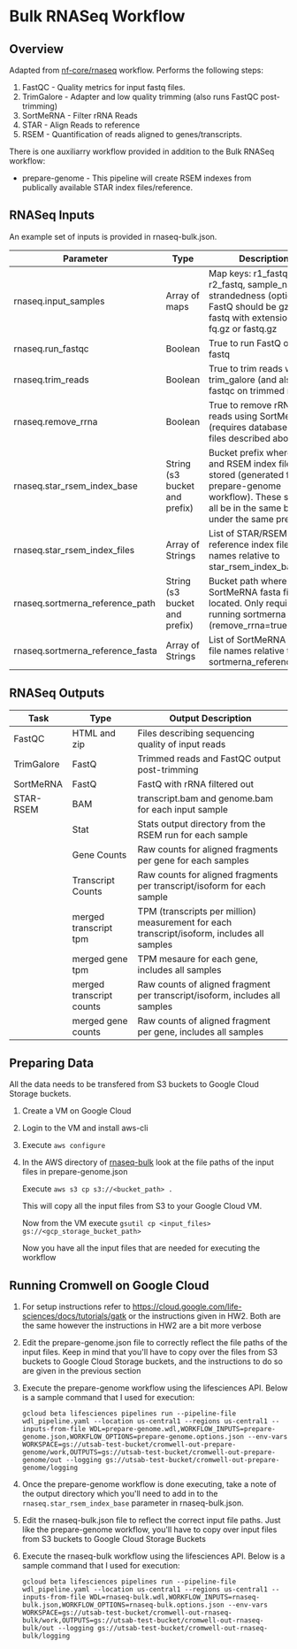 # Bulk RNASeq Workflow

## Overview
Adapted from [nf-core/rnaseq](https://github.com/nf-core/rnaseq) workflow. Performs the following steps:
1. FastQC - Quality metrics for input fastq files.
2. TrimGalore - Adapter and low quality trimming (also runs FastQC post-trimming)
3. SortMeRNA - Filter rRNA Reads
4. STAR - Align Reads to reference
5. RSEM - Quantification of reads aligned to genes/transcripts.


There is one auxiliarry workflow provided in addition to the Bulk RNASeq workflow:
* prepare-genome - This pipeline will create RSEM indexes from publically available STAR index files/reference.

## RNASeq Inputs
An example set of inputs is provided in rnaseq-bulk.json. 

| Parameter | Type | Description |
| --- | --- | --- |
| rnaseq.input_samples | Array of maps | Map keys: r1_fastq, r2_fastq, sample_name, strandedness (optional). FastQ should be gzipped fastq with extensions of fq.gz or fastq.gz |
| rnaseq.run_fastqc | Boolean | True to run FastQ on input fastq |
| rnaseq.trim_reads | Boolean | True to trim reads with trim_galore (and also fastqc on trimmed reads) |
| rnaseq.remove_rrna | Boolean | True to remove rRNA reads using SortMeRNA (requires database fasta files described above) |
| rnaseq.star_rsem_index_base | String (s3 bucket and prefix) | Bucket prefix where STAR and RSEM index files are stored (generated from prepare-genome workflow). These should all be in the same bucket, under the same prefix. |
| rnaseq.star_rsem_index_files | Array of Strings | List of STAR/RSEM reference index file names relative to star_rsem_index_base |
| rnaseq.sortmerna_reference_path | String (s3 bucket and prefix) | Bucket path where SortMeRNA fasta files are located. Only required if running sortmerna (remove_rrna=true) |
| rnaseq.sortmerna_reference_fasta | Array of Strings | List of SortMeRNA fasta file names relative to sortmerna_reference_path |

## RNASeq Outputs
| Task | Type | Output Description |
| --- | --- | --- |
| FastQC | HTML and zip | Files describing sequencing quality of input reads |
| TrimGalore | FastQ | Trimmed reads and FastQC output post-trimming |
| SortMeRNA | FastQ | FastQ with rRNA filtered out |
| STAR-RSEM | BAM | transcript.bam and genome.bam for each input sample|
| | Stat | Stats output directory from the RSEM run for each sample |
| | Gene Counts | Raw counts for aligned fragments per gene for each samples |
| | Transcript Counts | Raw counts for aligned fragments per transcript/isoform for each sample |
| | merged transcript tpm | TPM (transcripts per million) measurement for each transcript/isoform, includes all samples |
| | merged gene tpm | TPM mesaure for each gene, includes all samples |
| | merged transcript counts | Raw counts of aligned fragment per transcript/isoform, includes all samples |
| | merged gene counts | Raw counts of aligned fragment per gene, includes all samples |

## Preparing Data
All the data needs to be transfered from S3 buckets to Google Cloud Storage buckets. 
1. Create a VM on Google Cloud
2. Login to the VM and install aws-cli
3. Execute ```aws configure```
4. In the AWS directory of [rnaseq-bulk](https://github.com/StanfordBioinformatics/StanfordDeepMedicine/tree/main/Transcriptomics/rnaseq-bulk/AWS) look at the file paths of the input files in prepare-genome.json

   Execute ```aws s3 cp s3://<bucket_path> .```

   This will copy all the input files from S3 to your Google Cloud VM.

   Now from the VM execute ```gsutil cp <input_files> gs://<gcp_storage_bucket_path>```

   Now you have all the input files that are needed for executing the workflow

## Running Cromwell on Google Cloud
1. For setup instructions refer to https://cloud.google.com/life-sciences/docs/tutorials/gatk or the instructions given in HW2. Both are the same however the instructions in HW2 are a bit more verbose
2. Edit the prepare-genome.json file to correctly reflect the file paths of the input files. Keep in mind that you'll have to copy over the files from S3 buckets to Google Cloud Storage buckets, and the instructions to do so are given in the previous section
3. Execute the prepare-genome workflow using the lifesciences API. Below is a sample command that I used for execution:

   ```gcloud beta lifesciences pipelines run --pipeline-file wdl_pipeline.yaml --location us-central1 --regions us-central1 --inputs-from-file WDL=prepare-genome.wdl,WORKFLOW_INPUTS=prepare-genome.json,WORKFLOW_OPTIONS=prepare-genome.options.json --env-vars WORKSPACE=gs://utsab-test-bucket/cromwell-out-prepare-genome/work,OUTPUTS=gs://utsab-test-bucket/cromwell-out-prepare-genome/out --logging gs://utsab-test-bucket/cromwell-out-prepare-genome/logging```
4. Once the prepare-genome workflow is done executing, take a note of the output directory which you'll need to add in to the ```rnaseq.star_rsem_index_base``` parameter in rnaseq-bulk.json.    
5. Edit the rnaseq-bulk.json file to reflect the correct input file paths. Just like the prepare-genome workflow, you'll have to copy over input files from S3 buckets to Google Cloud Storage Buckets
6. Execute the rnaseq-bulk workflow using the lifesciences API. Below is a sample command that I used for execution:

   ```gcloud beta lifesciences pipelines run --pipeline-file wdl_pipeline.yaml --location us-central1 --regions us-central1 --inputs-from-file WDL=rnaseq-bulk.wdl,WORKFLOW_INPUTS=rnaseq-bulk.json,WORKFLOW_OPTIONS=rnaseq-bulk.options.json --env-vars WORKSPACE=gs://utsab-test-bucket/cromwell-out-rnaseq-bulk/work,OUTPUTS=gs://utsab-test-bucket/cromwell-out-rnaseq-bulk/out --logging gs://utsab-test-bucket/cromwell-out-rnaseq-bulk/logging```
